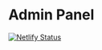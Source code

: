 # Admin Panel

[![Netlify Status](https://api.netlify.com/api/v1/badges/9aa3d3e0-9208-420e-9ad7-c4fef8089f65/deploy-status)](https://app.netlify.com/sites/admin-panel-app/deploys)